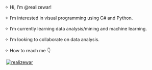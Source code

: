  <br> ✧ Hi, I’m @realizewar!                                             </br>
<br> ✧ I’m interested in visual programming using C# and Python.         </br>
<br> ✧ I’m currently learning data analysis/mining and machine learning. </br>
<br> ✧ I’m looking to collaborate on data analysis.                      </br>
<br> ✧ How to reach me 👇                                                </br>


![<rea>](https://img.shields.io/badge/<REA>-<black>?style=for-the-badge&logo=<rea>&logoColor=<red>)
[![realizewar](https://img.shields.io/badge/Linkedin-000000?style=for-the-badge&logo=Linkedin&logoColor=red)](www.realizewar.com)

